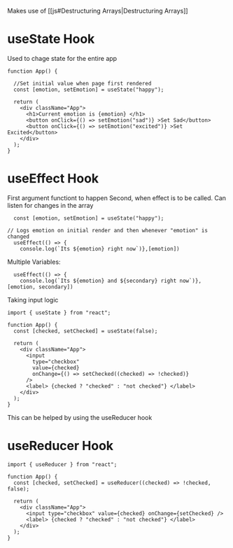
Makes use of [[js#Destructuring Arrays|Destructuring Arrays]]

# useState Hook

Used to chage state for the entire app

```JSX
function App() {

  //Set initial value when page first rendered
  const [emotion, setEmotion] = useState("happy");

  return (
    <div className="App">
      <h1>Current emotion is {emotion} </h1>
      <button onClick={() => setEmotion("sad")} >Set Sad</button>
      <button onClick={() => setEmotion("excited")} >Set Excited</button>
    </div>
  );
}
```

# useEffect Hook

First argument functiont to happen
Second, when effect is to be called. Can listen for changes in the array

```JSX
  const [emotion, setEmotion] = useState("happy");

// Logs emotion on initial render and then whenever "emotion" is changed
  useEffect(() => {
    console.log(`Its ${emotion} right now`)},[emotion])
```

Multiple Variables:

```JSX
  useEffect(() => {
    console.log(`Its ${emotion} and ${secondary} right now`)},[emotion, secondary])
```

Taking input logic
```JSX
import { useState } from "react";

function App() {
  const [checked, setChecked] = useState(false);

  return (
    <div className="App">
      <input
        type="checkbox"
        value={checked}
        onChange={() => setChecked((checked) => !checked)}
      />
      <label> {checked ? "checked" : "not checked"} </label>
    </div>
  );
}
```

This can be helped by using the useReducer hook
# useReducer Hook

```JSX
import { useReducer } from "react";

function App() {
  const [checked, setChecked] = useReducer((checked) => !checked, false);

  return (
    <div className="App">
      <input type="checkbox" value={checked} onChange={setChecked} />
      <label> {checked ? "checked" : "not checked"} </label>
    </div>
  );
}
```